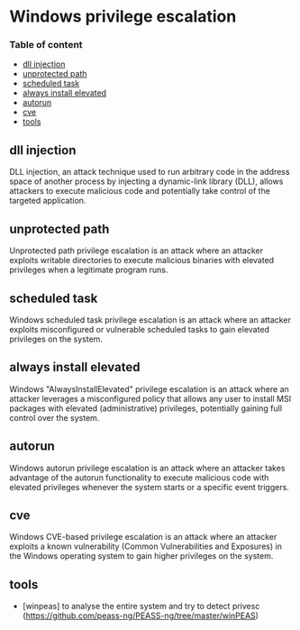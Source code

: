 # Windows privilege escalation

### Table of content

- [dll injection](#dll-injection)
- [unprotected path](#unprotected-path)
- [scheduled task](#scheduled-task)
- [always install elevated](#always-install-elevated)
- [autorun](#autorun)
- [cve](#cve)
- [tools](#tools)

## dll injection

DLL injection, an attack technique used to run arbitrary code in the address space of another process by injecting a dynamic-link library (DLL), allows attackers to execute malicious code and potentially take control of the targeted application.

## unprotected path

Unprotected path privilege escalation is an attack where an attacker exploits writable directories to execute malicious binaries with elevated privileges when a legitimate program runs.

## scheduled task

Windows scheduled task privilege escalation is an attack where an attacker exploits misconfigured or vulnerable scheduled tasks to gain elevated privileges on the system.

## always install elevated

Windows "AlwaysInstallElevated" privilege escalation is an attack where an attacker leverages a misconfigured policy that allows any user to install MSI packages with elevated (administrative) privileges, potentially gaining full control over the system.

## autorun

Windows autorun privilege escalation is an attack where an attacker takes advantage of the autorun functionality to execute malicious code with elevated privileges whenever the system starts or a specific event triggers.

## cve

Windows CVE-based privilege escalation is an attack where an attacker exploits a known vulnerability (Common Vulnerabilities and Exposures) in the Windows operating system to gain higher privileges on the system.

## tools

- [winpeas] to analyse the entire system and try to detect privesc (https://github.com/peass-ng/PEASS-ng/tree/master/winPEAS)